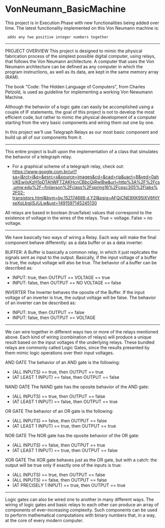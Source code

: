 # VonNeumann_BasicMachine

This project is in Execution Phase with new functionalities being added over time. The latest functionality implemented on this Von Neumann machine is:

     adds any two positive integer numbers together
     
---
PROJECT OVERVIEW
This project is designed to mimic the physical fabrication process of the simplest possible digital computer, using relays, that follows the Von Neumann architecture. A computer that uses the Von Neumann architecture can be defined as any computer in which the program instructions, as well as its data, are kept in the same memory array (RAM).

The book "Code: The Hidden Language of Computers", from Charles Petzold, is used as guideline for implementing a working Von Newumann Machine.

Although the behavior of a logic gate can easily be accomplished using a couple of IF statements, the goal of this project is not to develop the most efficient code, but rather to mimic the physical development of a computer starting from the very basic components and wiring them out one by one.

In this project we'll use Telegraph Relays as our most basic component and build up all of our components from it.

---
This entire project is built upon the implementation of a class that simulates the behavior of a telegraph relay.
- For a graphical scheme of a telegraph relay, check out: https://www.google.com.br/url?sa=i&rct=j&q=&esrc=s&source=images&cd=&cad=rja&uact=8&ved=0ahUKEwjlxKzH1pDTAhWFTZAKHcnCBbcQjRwIBw&url=http%3A%2F%2Fcs.umw.edu%2F~finlayson%2Fclass%2Fspring16%2Fcpsc305%2Flabs%2F02-transistors.html&bvm=bv.152174688,d.Y2I&psig=AFQjCNE9XK95lXV6fjtYxeXoLbgjiSJULw&ust=1491597145245130

All relays are based in boolean (true/false) values that correspond to the existence of voltage in the wires of the relays. True = voltage. False = no voltage.

---
We have basically two ways of wiring a Relay. Each way will make the final component behave differently: as a data buffer or as a data inverter.

BUFFER:
A Buffer is basically a common relay, in which it just replicates the signals sent as input to the output.
Basically, if the input voltage of a buffer is true, the output voltage will also be true.
The behavior of a buffer can be described as:

- INPUT: true, then OUTPUT == VOLTAGE == true
- INPUT: false, then OUTPUT == NO VOLTAGE == false

INVERTER
The Inverter behaves the oposite of the Buffer.
If the input voltage of an inverter is true, the output voltage will be false.
The behavior of an inverter can be described as:

- INPUT: true, then OUTPUT == false
- INPUT: false, then OUTPUT == VOLTAGE

---
We can wire together in different ways two or more of the relays mentioned above. Each kind of wiring (combination of relays) will produce a unique result based on the input voltages if the underlying relays. These bundled relays are commonly called Logic Gates, since the results presented by them mimic logic operations over their input voltages.

AND GATE
The behavior of an AND gate is the following:
- (ALL INPUTS) == true, then OUTPUT ==  true
- (AT LEAST 1 INPUT) == false, then OUTPUT ==  false

NAND GATE
The NAND gate has the oposite behavior of the AND gate:
- (ALL INPUTS) == true, then OUTPUT ==  false
- (AT LEAST 1 INPUT) == false, then OUTPUT ==  true

OR GATE
The behavior of an OR gate is the following:
- (ALL INPUTS) == false, then OUTPUT ==  false
- (AT LEAST 1 INPUT) == true, then OUTPUT ==  true

NOR GATE
The NOR gate has the oposite behavior of the OR gate:
- (ALL INPUTS) == false, then OUTPUT ==  true
- (AT LEAST 1 INPUT) == true, then OUTPUT ==  false

XOR GATE
The XOR gate behaves just as the OR gate, but with a catch: the output will be true only if exactly one of the inputs is true:
- (ALL INPUTS) == true, then OUTPUT ==  false
- (ALL INPUTS) == false, then OUTPUT ==  false
- (AT PRECISELY 1 INPUT) == true, then OUTPUT ==  true

---
Logic gates can also be wired one to another in many different ways. The wiring of logic gates and basic relays to each other can produce an array of components of ever-increasing complexity. Such components can be used to perform mathematical computations with binary numbers that, in a way, at the core of every modern computer.
